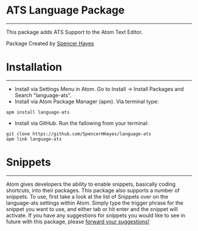 # ATS Language Package
***
This package adds ATS Support to the Atom Text Editor.

Package Created by [Spencer Hayes](https://www.github.com/SpencerHHayes)
# Installation
***
* Install via Settings Menu in Atom. Go to Install -> Install Packages and Search "language-ats".
* Install via Atom Package Manager (apm). Via terminal type:
```
apm install language-ats
```

* Install via GitHub. Run the fallowing from your terminal:
```
git clone https://github.com/SpencerHHayes/language-ats
apm link language-ats
```

# Snippets
***
Atom gives developers the ability to enable snippets, basically coding shortcuts, into their packages. This package also supports a number of snippets. To use, first take a look at the list of Snippets over on the language-ats settings within Atom. Simply type the trigger phrase for the snippet you want to use, and either tab or hit enter and the snippet will activate. If you have any suggestions for snippets you would like to see in future with this package, please [forward your suggestions!](https://github.com/SpencerHHayes/language-ats)
